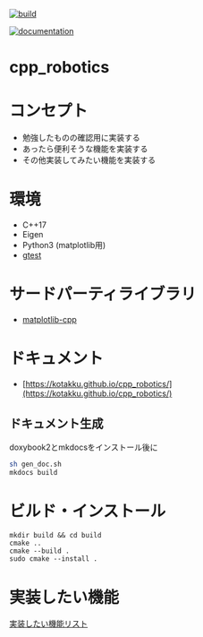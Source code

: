 [![build](https://github.com/Kotakku/cpp_robotics/actions/workflows/build.yaml/badge.svg)](https://github.com/Kotakku/cpp_robotics/actions/workflows/build.yaml)

[![documentation](https://github.com/Kotakku/cpp_robotics/actions/workflows/documentation.yaml/badge.svg)](https://github.com/Kotakku/cpp_robotics/actions/workflows/documentation.yaml)

# cpp_robotics

# コンセプト
- 勉強したものの確認用に実装する
- あったら便利そうな機能を実装する
- その他実装してみたい機能を実装する

# 環境
- C++17
- Eigen
- Python3 (matplotlib用)
- [gtest](https://github.com/google/googletest)

# サードパーティライブラリ
- [matplotlib-cpp](https://github.com/lava/matplotlib-cpp)

# ドキュメント
- [https://kotakku.github.io/cpp_robotics/](https://kotakku.github.io/cpp_robotics/)

## ドキュメント生成
doxybook2とmkdocsをインストール後に

```sh
sh gen_doc.sh
mkdocs build
```

# ビルド・インストール
```
mkdir build && cd build
cmake ..
cmake --build .
sudo cmake --install .
```

# 実装したい機能
[実装したい機能リスト](idea_note.md)